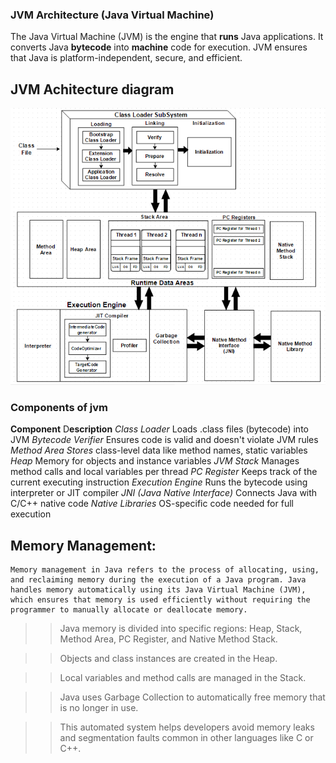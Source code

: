 ### JVM Architecture (Java Virtual Machine)
The Java Virtual Machine (JVM) is the engine that **runs** Java applications. It converts Java **bytecode** into **machine** code for execution. JVM ensures that Java is platform-independent, secure, and efficient.


## JVM Achitecture diagram
![alt text](image.png)

### Components of jvm

**Component**	D**escription**
*Class Loader*	              Loads .class files (bytecode) into JVM
*Bytecode Verifier*	          Ensures code is valid and doesn't violate JVM rules
*Method Area	Stores*       class-level data like method names, static variables
*Heap*	                      Memory for objects and instance variables
*JVM Stack*	                  Manages method calls and local variables per thread
*PC Register*	              Keeps track of the current executing instruction
*Execution Engine*	          Runs the bytecode using interpreter or JIT compiler
*JNI (Java Native Interface)* Connects Java with C/C++ native code
*Native Libraries*	          OS-specific code needed for full execution

## Memory Management:
    Memory management in Java refers to the process of allocating, using, and reclaiming memory during the execution of a Java program. Java handles memory automatically using its Java Virtual Machine (JVM), which ensures that memory is used efficiently without requiring the programmer to manually allocate or deallocate memory.

>>Java memory is divided into specific regions: Heap, Stack, Method Area, PC Register, and Native Method Stack.

>>Objects and class instances are created in the Heap.

>>Local variables and method calls are managed in the Stack.

>>Java uses Garbage Collection to automatically free memory that is no longer in use.

>>This automated system helps developers avoid memory leaks and segmentation faults common in other languages like C or C++.
